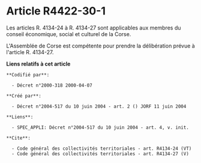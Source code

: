 # Article R4422-30-1

Les articles R. 4134-24 à R. 4134-27 sont applicables aux membres du conseil économique, social et culturel de la Corse. 

L'Assemblée de Corse est compétente pour prendre la délibération prévue à l'article R. 4134-27.

**Liens relatifs à cet article**

	**Codifié par**:

	  - Décret n°2000-318 2000-04-07

	**Créé par**:

	  - Décret n°2004-517 du 10 juin 2004 - art. 2 () JORF 11 juin 2004

	**Liens**:

	  - SPEC_APPLI: Décret n°2004-517 du 10 juin 2004 - art. 4, v. init.

	**Cite**:

	  - Code général des collectivités territoriales - art. R4134-24 (VT)
	  - Code général des collectivités territoriales - art. R4134-27 (V)
